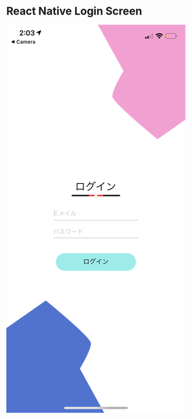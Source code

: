 # React Native Login Screen

![image](https://github.com/tambatd/rn_test_app/blob/master/public/images/image0.png?raw=true)
